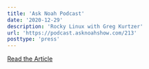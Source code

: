 ```yaml
---
title: 'Ask Noah Podcast'
date: '2020-12-29'
description: 'Rocky Linux with Greg Kurtzer'
url: 'https://podcast.asknoahshow.com/213'
posttype: 'press'
---
```

[Read the Article](https://podcast.asknoahshow.com/213)